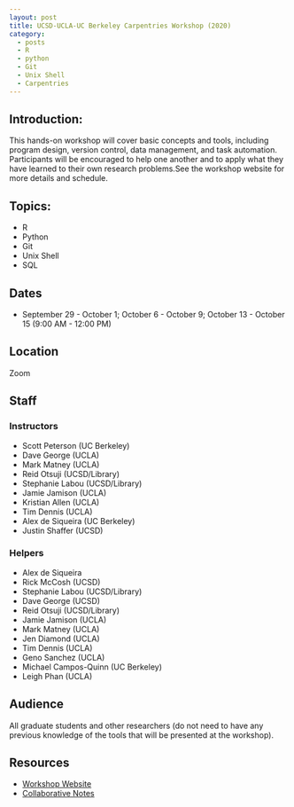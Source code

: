```yaml
---
layout: post
title: UCSD-UCLA-UC Berkeley Carpentries Workshop (2020)
category:
  - posts
  - R
  - python
  - Git
  - Unix Shell
  - Carpentries
---
```


## Introduction:

This hands-on workshop will cover basic concepts and tools, including program design, version control, data management, and task automation. Participants will be encouraged to help one another and to apply what they have learned to their own research problems.See the workshop website for more details and schedule.


## Topics:

* R
* Python
* Git
* Unix Shell
* SQL

## Dates

* September 29 - October 1; October 6 - October 9; October 13 - October 15 (9:00 AM - 12:00 PM)


## Location
Zoom


## Staff

### Instructors
* Scott Peterson (UC Berkeley)
* Dave George (UCLA)
* Mark Matney (UCLA)
* Reid Otsuji (UCSD/Library)
* Stephanie Labou (UCSD/Library)
* Jamie Jamison (UCLA)
* Kristian Allen (UCLA)
* Tim Dennis (UCLA)
* Alex de Siqueira (UC Berkeley)
* Justin Shaffer (UCSD)

### Helpers
* Alex de Siqueira
* Rick McCosh (UCSD)
* Stephanie Labou (UCSD/Library)
* Dave George (UCSD)
* Reid Otsuji (UCSD/Library)
* Jamie Jamison (UCLA)
* Mark Matney (UCLA)
* Jen Diamond (UCLA)
* Tim Dennis (UCLA)
* Geno Sanchez (UCLA)
* Michael Campos-Quinn (UC Berkeley)
* Leigh Phan (UCLA)


## Audience
All graduate students and other researchers (do not need to have any previous knowledge of the tools that will be presented at the workshop).


## Resources

* [Workshop Website](https://ucla-data-science-center.github.io/2020-09-28-ucb-ucla-ucsd/)
* [Collaborative Notes](https://pad.carpentries.org/2020-09-uc)
